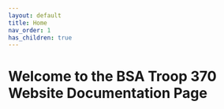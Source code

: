 ```yaml
---
layout: default
title: Home
nav_order: 1
has_children: true
---
```

# Welcome to the BSA Troop 370 Website Documentation Page
